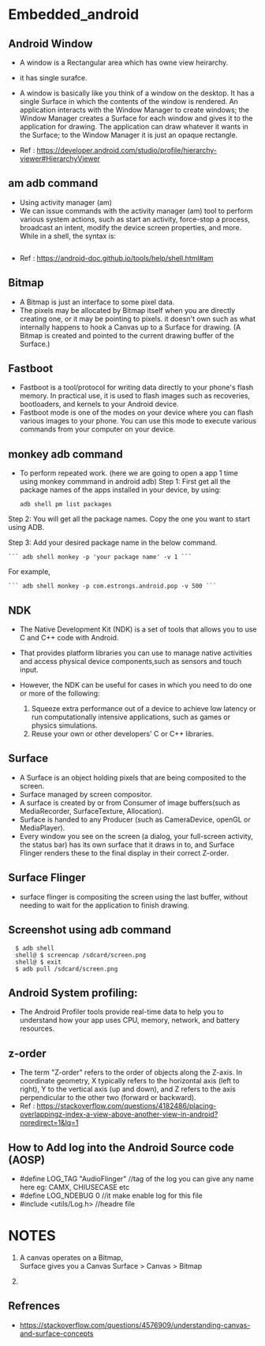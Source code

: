 # Embedded_android

## Android Window
  * A window is a Rectangular area which has owne view heirarchy.
  * it has single surafce.
  * A window is basically like you think of a window on the desktop. It has a single Surface in which the contents of the window is rendered. 
    An application interacts with the Window Manager to create windows; the Window Manager creates a Surface for each window and gives it to the 
    application for drawing. The application can draw whatever it wants in the Surface; to the Window Manager it is just an opaque rectangle.
    
    
  * Ref : https://developer.android.com/studio/profile/hierarchy-viewer#HierarchyViewer
 
 
 ## am adb command
  * Using activity manager (am)
  * We can issue commands with the activity manager (am) tool to perform various system actions, such as start an activity, force-stop a process,             broadcast an intent, modify the device screen properties, and more. While in a shell, the syntax is:

  ``` am <command> 
  ```
  
 * Ref : https://android-doc.github.io/tools/help/shell.html#am


 ## Bitmap
 * A Bitmap is just an interface to some pixel data. 
 * The pixels may be allocated by Bitmap itself when you are directly creating one, or it may be pointing to pixels. it doesn't own such as what internally    happens to hook a Canvas up to a Surface for drawing. (A Bitmap is created and pointed to the current drawing buffer of the Surface.)

## Fastboot
 * Fastboot is a tool/protocol for writing data directly to your phone's flash memory. In practical use, it is used to flash images such as recoveries,        bootloaders, and kernels to your Android device.
 * Fastboot mode is one of the modes on your device where you can flash various images to your phone. You can use this mode to execute various commands        from your computer on your device.


## monkey adb command
 * To perform repeated work. (here we are going to open a app 1 time using monkey commmand in android adb)
  Step 1: First get all the package names of the apps installed in your device, by using:

    ``` adb shell pm list packages ```

  Step 2: You will get all the package names. Copy the one you want to start using ADB.

  Step 3: Add your desired package name in the below command.

    ``` adb shell monkey -p 'your package name' -v 1 ```

For example,
 
    ``` adb shell monkey -p com.estrongs.android.pop -v 500 ```


## NDK
 * The Native Development Kit (NDK) is a set of tools that allows you to use C and C++ code with Android.
 * That provides platform libraries you can use to manage native activities and access physical device components,such as sensors and touch input. 
 
 * However, the NDK can be useful for cases in which you need to do one or more of the following:
    1. Squeeze extra performance out of a device to achieve low latency or run computationally intensive applications, such as games or physics simulations.
    3. Reuse your own or other developers' C or C++ libraries.


## Surface
  * A Surface is an object holding pixels that are being composited to the screen.
  * Surface managed by screen compositor.
  * A surface is created by or from Consumer of image buffers(such as MediaRecorder, SurfaceTexture, Allocation).
  * Surface is handed to any Producer (such as CameraDevice, openGL or MediaPlayer). 
  * Every window you see on the screen (a dialog, your full-screen activity, the status bar) has its own surface that it draws in to, 
    and Surface Flinger renders these to the final display in their correct Z-order. 
    
    
    
## Surface Flinger
 * surface flinger is compositing the screen using the last buffer, without needing to wait for the application to finish drawing.


## Screenshot using adb command
 ``` 
   $ adb shell
   shell@ $ screencap /sdcard/screen.png
   shell@ $ exit
   $ adb pull /sdcard/screen.png   
   ```

## Android System profiling:
 * The Android Profiler tools provide real-time data to help you to understand how your app uses CPU, memory, network, and battery resources.


## z-order
 * The term "Z-order" refers to the order of objects along the Z-axis. In coordinate geometry, X typically refers to the horizontal axis (left to right), Y    to the vertical axis (up and down), and Z refers to the axis perpendicular to the other two (forward or backward).
 * Ref : https://stackoverflow.com/questions/4182486/placing-overlappingz-index-a-view-above-another-view-in-android?noredirect=1&lq=1


## How to Add log into the Android Source code (AOSP)
* #define LOG_TAG "AudioFlinger"   //tag of the log you can give any name here eg: CAMX, CHIUSECASE etc
* #define LOG_NDEBUG 0  //it make enable log for this file
* #include <utils/Log.h>  //headre file

# NOTES
1. A canvas operates on a Bitmap,  
   Surface gives you a Canvas
   Surface > Canvas > Bitmap

2. 

## Refrences
 * https://stackoverflow.com/questions/4576909/understanding-canvas-and-surface-concepts
 
